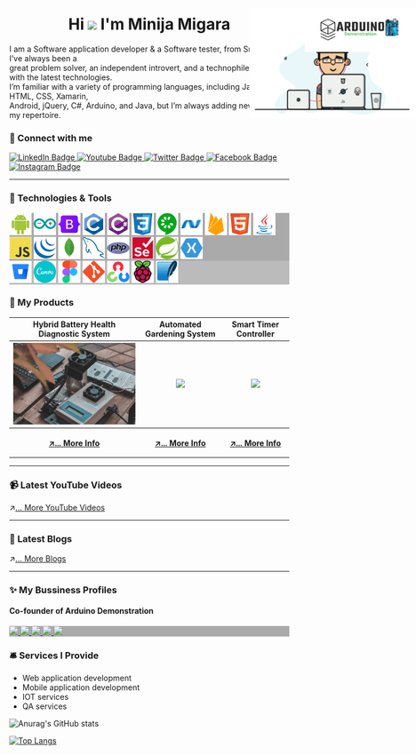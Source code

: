 <div align="center">
      <h1>Hi <img src="https://github.com/TheDudeThatCode/TheDudeThatCode/raw/master/Assets/Hi.gif" width="30px"> I'm Minija Migara</h1> 
</div>
<div>
I am a Software application developer & a Software tester, from Sri Lanka. I’ve always been a  </br>
great problem solver, an independent introvert, and a technophile obsessed with the latest technologies.</br>
I’m familiar with a variety of programming languages, including JavaScript, HTML, CSS, Xamarin,</br> 
Android, jQuery, C#, Arduino, and Java, but I’m always adding new skills to my repertoire.
</div>

<!--<div align="center">
	<a href="https://github.com/yanglr">
		<img style="position: absolute; top: 76px; right: 0; border: 0"src="https://s4.aconvert.com/convert/p3r68-cdx67/ard8a-a63km.svg?sanitize=true" width="600" height="300">
	</a>
</div>-->
<div align="center";>
	<a href="https://github.com/yanglr">
		<img style="position: absolute; top: 76px; right: 0; border: 0"src="mainImage.gif?sanitize=true" width="300" height="200">
	</a>
</div>

### 🔗 Connect with me
<div id="badges" style="padding-Bottom: -500px;">
  <a href="https://www.linkedin.com/in/minijamigara/">
    <img src="https://img.shields.io/badge/LinkedIn-blue?style=for-the-badge&logo=linkedin&logoColor=white" alt="LinkedIn Badge"/>
  </a>
  <a href="your-youtube-URL">
    <img src="https://img.shields.io/badge/YouTube-red?style=for-the-badge&logo=youtube&logoColor=white" alt="Youtube Badge"/>
  </a>
  <a href="your-twitter-URL">
    <img src="https://img.shields.io/badge/Twitter-green?style=for-the-badge&logo=twitter&logoColor=white" alt="Twitter Badge"/>
  </a>
  <a href="https://www.facebook.com/profile.php?id=100082196333221">
    <img src="https://img.shields.io/badge/Facebook-blue?style=for-the-badge&logo=facebook&logoColor=white" alt="Facebook Badge"/>
  </a>
  <a href="your-instagram-URL">
    <img src="https://img.shields.io/badge/Instagram-yellow?style=for-the-badge&logo=instagram&logoColor=white" alt="Instagram Badge"/>
  </a>
</div>

---

### 🧰 Technologies & Tools
<div class="row">
  <div class="column" style="background-color:#aaa;">
    <img src="https://github.com/devicons/devicon/blob/master/icons/android/android-original.svg" width="40px" hight="40px">
    <img src="https://github.com/devicons/devicon/blob/master/icons/arduino/arduino-original.svg" width="40px" hight="40px">
    <img src="https://github.com/devicons/devicon/blob/master/icons/bootstrap/bootstrap-original.svg" width="40px" hight="40px">
    <img src="https://github.com/devicons/devicon/blob/master/icons/c/c-original.svg" width="40px" hight="40px">
    <img src="https://github.com/devicons/devicon/blob/master/icons/csharp/csharp-original.svg" width="40px" hight="40px">
    <img src="https://github.com/devicons/devicon/blob/master/icons/css3/css3-original.svg" width="40px" hight="40px">
    <img src="https://github.com/devicons/devicon/blob/master/icons/cucumber/cucumber-plain.svg" width="40px" hight="40px">
    <img src="https://github.com/devicons/devicon/blob/master/icons/dot-net/dot-net-original.svg" width="40px" hight="40px">
    <img src="https://github.com/devicons/devicon/blob/master/icons/firebase/firebase-plain.svg" width="40px" hight="40px">
    <img src="https://github.com/devicons/devicon/blob/master/icons/html5/html5-original.svg" width="40px" hight="40px">
    <img src="https://github.com/devicons/devicon/blob/master/icons/java/java-original.svg" width="40px" hight="40px">
    <img src="https://github.com/devicons/devicon/blob/master/icons/javascript/javascript-original.svg" width="40px" hight="40px">
    <img src="https://github.com/devicons/devicon/blob/master/icons/jquery/jquery-original.svg" width="40px" hight="40px">
    <img src="https://github.com/devicons/devicon/blob/master/icons/mongodb/mongodb-original.svg" width="40px" hight="40px">
    <img src="https://github.com/devicons/devicon/blob/master/icons/mysql/mysql-original.svg" width="40px" hight="40px">
    <img src="https://github.com/devicons/devicon/blob/master/icons/php/php-original.svg" width="40px" hight="40px">
    <img src="https://github.com/devicons/devicon/blob/master/icons/selenium/selenium-original.svg" width="40px" hight="40px">
    <img src="https://github.com/devicons/devicon/blob/master/icons/spring/spring-original.svg" width="40px" hight="40px">
    <img src="https://github.com/devicons/devicon/blob/master/icons/xamarin/xamarin-original.svg" width="40px" hight="40px">
  </div>
  <div class="column" style="background-color:#bbb;">
    <img src="https://github.com/devicons/devicon/blob/master/icons/bitbucket/bitbucket-original.svg" width="40px" hight="40px">
    <img src="https://github.com/devicons/devicon/blob/master/icons/canva/canva-original.svg" width="40px" hight="40px">
    <img src="https://github.com/devicons/devicon/blob/master/icons/figma/figma-original.svg" width="40px" hight="40px">
    <img src="https://github.com/devicons/devicon/blob/master/icons/git/git-original.svg" width="40px" hight="40px">
    <img src="https://github.com/devicons/devicon/blob/master/icons/opencv/opencv-original.svg" width="40px" hight="40px">
    <img src="https://github.com/devicons/devicon/blob/master/icons/raspberrypi/raspberrypi-original.svg" width="40px" hight="40px">
    <img src="https://github.com/devicons/devicon/blob/master/icons/sqlite/sqlite-original.svg" width="40px" hight="40px">
  </div>
</div>

### 🌸 My Products
<table cellpadding="0" cellspacing="0" border="0">
  <tr>
    <th>Hybrid Battery Health Diagnostic System</th>
    <th>Automated Gardening System</th>
    <th>Smart Timer Controller</th>
  </tr>
  <tr>
    <th><img src="Images/HBHDS.jpeg" width="400px" hight="30px"></th>
    <th><img src="Images/SWS.jpg" width="400px" hight="30px"></th>
    <th><img src="Images/VTC.jpg" width="400px" hight="30px"></th>
  </tr>
  <tr>
    <th><p><a href="">↗️... More Info</a></p></th>
    <th><p><a href="https://www.facebook.com/commerce/products/3575602082463312/">↗️... More Info</a></p></td>
    <th><p><a href="https://www.facebook.com/commerce/products/4817797844958353/">↗️... More Info</a></p></td>
  </tr>
</table>

---
### 📹 Latest YouTube Videos

<!-- Youtube-video-List:START-->

<!-- Youtube-video-List:END-->

↗️[... More YouTube Videos](https://www.youtube.com/c/Intellipaat)

---
### 📕 Latest Blogs


<!-- Blogs-List:START-->

<!-- Blogs-List:END-->

↗️[... More Blogs](https://www.youtube.com/c/Intellipaat)

---
### ✨ My Bussiness Profiles
<h4>Co-founder of Arduino Demonstration</h4> 
<div style="left: 100px">
	<a href="https://github.com/yanglr">
		<img style="position: absolute; top: 76px; right: 0; border: 0"src="Images/COVER PIC 2.png?sanitize=true" width="200" height="80">
	</a>
</div>
<div class="row">
  <div class="column" style="background-color:#aaa;">
<a href="https://www.facebook.com/demo.arduino">
    <img src="https://github.com/gauravghongde/social-icons/blob/master/PNG/Color/Facebook.png" width="20px" hight="20px">
</a>
<a href="your-gmail-URL">
    <img src="https://github.com/gauravghongde/social-icons/blob/master/PNG/Color/Gmail.png" width="20px" hight="20px">
</a>
<a href="your-instagram-URL">	  
    <img src="https://github.com/gauravghongde/social-icons/blob/master/PNG/Color/Instagram.png" width="20px" hight="20px">
</a>
<a href="https://www.linkedin.com/company/arduino-demonstration/">	  
    <img src="https://github.com/gauravghongde/social-icons/blob/master/PNG/Color/LinkedIN.png" width="20px" hight="20px">
</a>
<a href="your-web-URL">	  
    <img src="https://github.com/gauravghongde/social-icons/blob/master/PNG/Color/Edge.png" width="20px" hight="20px">
</a>
  </div>
</div>

### 🛎️ Services I Provide
<ul>
  <li>Web application development</li>
  <li>Mobile application development</li>
  <li>IOT services</li>
  <li>QA services</li>
</ul>  

<p><img src="https://github-readme-stats.vercel.app/api?username=minijamigara&amp;show_icons=true&amp;theme=material-palenight&amp;card_width=100px" alt="Anurag&#39;s GitHub stats"></p>

<p><a href="https://github.com/anuraghazra/github-readme-stats"><img src="https://github-readme-stats.vercel.app/api/top-langs/?username=minijamigara&amp;layout=compact&amp;theme=material-palenight" alt="Top Langs"></a></p>


<!--
**minijamigara/minijamigara** is a ✨ _special_ ✨ repository because its `README.md` (this file) appears on your GitHub profile.

Here are some ideas to get you started:

- 🔭 I’m currently working on ...
- 🌱 I’m currently learning ...
- 👯 I’m looking to collaborate on ...
- 🤔 I’m looking for help with ...
- 💬 Ask me about ...
- 📫 How to reach me: ...
- 😄 Pronouns: ...
- ⚡ Fun fact: ...
-->

